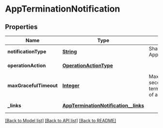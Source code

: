 # AppTerminationNotification
## Properties

Name | Type | Description | Notes
------------ | ------------- | ------------- | -------------
**notificationType** | [**String**](string.md) | Shall be set to AppTerminationNotification. | [default to null]
**operationAction** | [**OperationActionType**](OperationActionType.md) |  | [default to null]
**maxGracefulTimeout** | [**Integer**](integer.md) | Maximum timeout value in seconds for graceful termination or graceful stop of an application instance. | [default to null]
**\_links** | [**AppTerminationNotification__links**](AppTerminationNotification__links.md) |  | [default to null]

[[Back to Model list]](../README.md#documentation-for-models) [[Back to API list]](../README.md#documentation-for-api-endpoints) [[Back to README]](../README.md)

